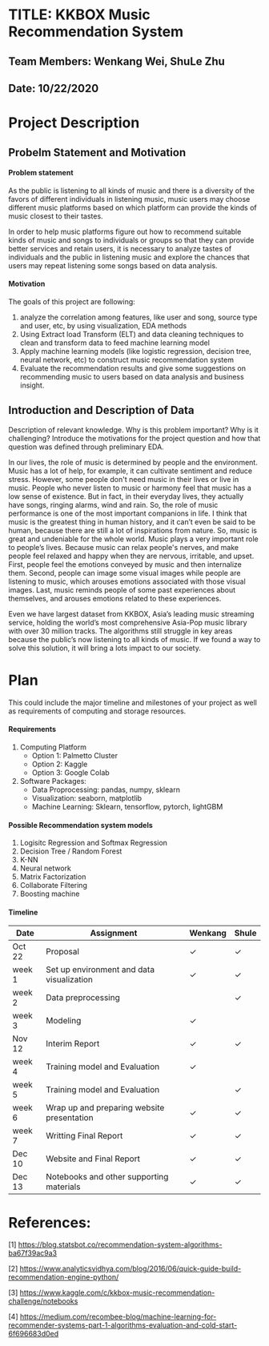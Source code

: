 # TITLE: KKBOX Music Recommendation System
## Team Members: Wenkang Wei, ShuLe Zhu
## Date: 10/22/2020

# Project Description
## Probelm Statement and Motivation
#### Problem statement
As the public is listening to all kinds of music and there is a diversity of the favors of different individuals in listening music, music users may choose different music platforms based on which platform can provide the kinds of music closest to their tastes.

In order to help music platforms figure out how to recommend suitable kinds of music and songs to individuals or groups so that they can provide better services and retain users, it is necessary to analyze tastes of individuals and the public in listening music and explore the chances that users may repeat listening some songs based on data analysis.

#### Motivation
The goals of this project are following:
1. analyze the correlation among features, like user and song, source type and user, etc, by using visualization, EDA methods
2. Using Extract load Transform (ELT) and data cleaning techniques to clean and transform data to feed machine learning model
3. Apply machine learning models (like logistic regression, decision tree, neural network, etc) to construct music recommendation system
4. Evaluate the recommendation results and give some suggestions on recommending music to users based on data analysis and business insight.


## Introduction and Description of Data
Description of relevant knowledge. Why is this problem important? Why is it challenging? Introduce the motivations for the project question and how that question was defined through preliminary EDA.

In our lives, the role of music is determined by people and the environment. Music has a lot of help, for example, it can cultivate sentiment and reduce stress. However, some people don't need music in their lives or live in music. People who never listen to music or harmony feel that music has a low sense of existence. But in fact, in their everyday lives, they actually have songs, ringing alarms, wind and rain. So, the role of music performance is one of the most important companions in life. I think that music is the greatest thing in human history, and it can’t even be said to be human, because there are still a lot of inspirations from nature. So, music is great and undeniable for the whole world.
Music plays a very important role to people’s lives. Because music can relax people's nerves, and make people feel relaxed and happy when they are nervous, irritable, and upset. First, people feel the emotions conveyed by music and then internalize them. Second, people can image some visual images while people are listening to music, which arouses emotions associated with those visual images. Last, music reminds people of some past experiences about themselves, and arouses emotions related to these experiences. 

Even we have largest dataset from KKBOX, Asia’s leading music streaming service, holding the world’s most comprehensive Asia-Pop music library with over 30 million tracks. The algorithms still struggle in key areas because the public’s now listening to all kinds of music. If we found a way to solve this solution, it will bring a lots impact to our society. 


# Plan
This could include the major timeline and milestones of your project as well as requirements of computing and storage resources.

#### Requirements
1. Computing Platform
    + Option 1: Palmetto Cluster
    + Option 2: Kaggle
    + Option 3: Google Colab
2. Software Packages:
    + Data Proprocessing:  pandas, numpy, sklearn
    + Visualization: seaborn, matplotlib
    + Machine Learning: Sklearn, tensorflow, pytorch, lightGBM

#### Possible Recommendation system models
1. Logisitc Regression and Softmax Regression
2. Decision Tree / Random Forest
3. K-NN
4. Neural network
5.  Matrix Factorization
6. Collaborate Filtering
7. Boosting machine



#### Timeline
|Date| Assignment| Wenkang| Shule |
|-- |--  | --  | --  |
|Oct 22 |Proposal| ✓ |  ✓ |
|week 1 |Set up environment and data visualization  |✓ | ✓|
|week 2 |Data preprocessing  |   | ✓ |
|week 3 |Modeling | ✓  |   |
|Nov 12| Interim Report   | ✓ | ✓|
|week 4 |Training model and Evaluation| ✓  |   |
|week 5 |Training model and Evaluation|  | ✓ |
|week 6 |Wrap up and preparing website presentation  | ✓ | ✓  |
|week 7 |Writting Final Report | ✓  | ✓ |
|Dec 10| Website and Final Report   | ✓ | ✓ |
|Dec 13|  Notebooks and other supporting materials  |✓  | ✓ |

# References:
[1] https://blog.statsbot.co/recommendation-system-algorithms-ba67f39ac9a3

[2] https://www.analyticsvidhya.com/blog/2016/06/quick-guide-build-recommendation-engine-python/

[3] https://www.kaggle.com/c/kkbox-music-recommendation-challenge/notebooks

[4] https://medium.com/recombee-blog/machine-learning-for-recommender-systems-part-1-algorithms-evaluation-and-cold-start-6f696683d0ed

